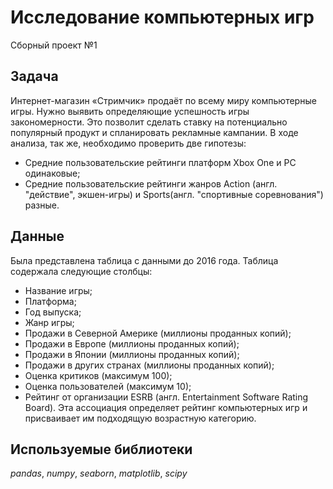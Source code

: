 # Исследование компьютерных игр
Сборный проект №1

## Задача
Интернет-магазин «Стримчик» продаёт по всему миру компьютерные игры. Нужно выявить определяющие успешность игры закономерности. Это позволит сделать ставку на потенциально популярный продукт и спланировать рекламные кампании. В ходе анализа, так же, необходимо проверить две гипотезы:
* Средние пользовательские рейтинги платформ Xbox One и PC одинаковые;
* Средние пользовательские рейтинги жанров Action (англ. "действие", экшен-игры) и Sports(англ. "спортивные соревнования") разные.


## Данные
Была представлена таблица с данными до 2016 года. Таблица содержала следующие столбцы:
* Название игры;
* Платформа;
* Год выпуска;
* Жанр игры;
* Продажи в Северной Америке (миллионы проданных копий);
* Продажи в Европе (миллионы проданных копий);
* Продажи в Японии (миллионы проданных копий);
* Продажи в других странах (миллионы проданных копий);
* Оценка критиков (максимум 100);
* Оценка пользователей (максимум 10);
* Рейтинг от организации ESRB (англ. Entertainment Software Rating Board). Эта ассоциация определяет рейтинг компьютерных игр и присваивает им подходящую возрастную категорию.


## Используемые библиотеки

*pandas*, *numpy*, *seaborn*, *matplotlib*, *scipy*
